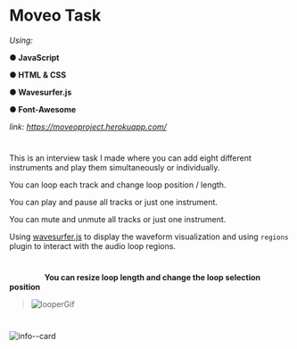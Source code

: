 # Moveo Task

*Using:*


**● JavaScript**

**● HTML & CSS**

**● Wavesurfer.js**

**● Font-Awesome**

*link: https://moveoproject.herokuapp.com/*

#

This is an interview task I made where you can add eight different instruments and play them simultaneously or individually.

You can loop each track and change loop position / length.

You can play and pause all tracks or just one instrument.

You can mute and unmute all tracks or just one instrument.

Using [wavesurfer.js](https://wavesurfer-js.org/) to display the waveform visualization and using `regions` plugin to interact with the audio loop regions.

#


&nbsp;&nbsp;&nbsp;&nbsp;&nbsp;&nbsp;&nbsp;&nbsp;&nbsp;&nbsp;&nbsp;&nbsp;&nbsp;&nbsp;&nbsp;&nbsp;**You can resize loop length and change the loop selection position**
>![looperGif](https://user-images.githubusercontent.com/80118008/149633444-bd524bc1-7408-4133-bf51-1545856fae1c.gif)

<!-- 
&nbsp;&nbsp;&nbsp;&nbsp;&nbsp;&nbsp;&nbsp;&nbsp;&nbsp;&nbsp;&nbsp;&nbsp;&nbsp;&nbsp;&nbsp;&nbsp;&nbsp;&nbsp;&nbsp;&nbsp;&nbsp; ![looper--aw](https://user-images.githubusercontent.com/80118008/149631675-4f72ce91-9bcd-4d5d-9db7-75add428d748.PNG) -->


<!-- ![looper](https://user-images.githubusercontent.com/80118008/149616188-70d157f8-5e2a-4852-84f4-c3bac0436a0f.PNG) -->

#

![info--card](https://user-images.githubusercontent.com/80118008/149616551-4cebdfcd-f097-4db2-b59e-7c8db26ec555.PNG)







<!-- ![info-ico](https://user-images.githubusercontent.com/80118008/149616095-40d8711c-aaae-46d2-b203-a5a29cb94fac.PNG) **- Open info**


![add-inst](https://user-images.githubusercontent.com/80118008/149615821-2d227d89-001e-4f67-bd0b-ffe51504169b.PNG) -->



